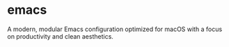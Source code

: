 # emacs
A modern, modular Emacs configuration optimized for macOS with a focus on productivity and clean aesthetics.
